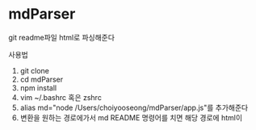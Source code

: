 # mdParser
git readme파일 html로 파싱해준다

사용법

1. git clone 
2. cd mdParser
3. npm install
4. vim ~/.bashrc 혹은 zshrc
5. alias md="node /Users/choiyooseong/mdParser/app.js"를 추가해준다
6. 변환을 원하는 경로에가서 md README 명령어를 치면 해당 경로에 html이 
